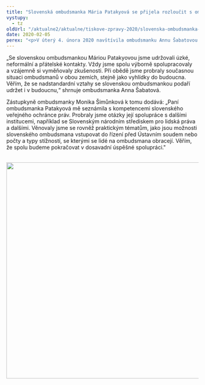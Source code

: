 ```yaml
---
title: "Slovenská ombudsmanka Mária Patakyová se přijela rozloučit s ombudsmankou Annou Šabatovou"
vystupy:
  - tz
oldUrl: "/aktualne2/aktualne/tiskove-zpravy-2020/slovenska-ombudsmanka-maria-patakyova-se-prijela-rozloucit-s-ombudsmankou-annou-sabatovou/"
date: 2020-02-05
perex: "<p>V úterý 4. února 2020 navštívila ombudsmanku Annu Šabatovou slovenská veřejná ochránkyně práv Mária Patakyová, aby se s ní rozloučila před koncem jejího mandátu. Společného pracovního oběda se zúčastnila také zástupkyně ombudsmanky Monika Šimůnková. </p>"
---
```


<!-- imported from the old website -->

<p>„Se slovenskou ombudsmankou Máriou Patakyovou jsme udržovali úzké, neformální a přátelské kontakty. Vždy jsme spolu výborně spolupracovaly a vzájemně si vyměňovaly zkušenosti. Při obědě jsme probraly současnou situaci ombudsmanů v obou zemích, stejně jako vyhlídky do budoucna. Věřím, že se nadstandardní vztahy se slovenskou ombudsmankou podaří udržet i v budoucnu,“ shrnuje ombudsmanka Anna Šabatová. </p> <p>Zástupkyně ombudsmanky Monika Šimůnková k tomu dodává: „Paní ombudsmanka Patakyová mě seznámila s kompetencemi slovenského veřejného ochránce práv. Probraly jsme otázky její spolupráce s dalšími institucemi, například se Slovenským národním střediskem pro lidská práva a dalšími. Věnovaly jsme se rovněž praktickým tématům, jako jsou možnosti slovenského ombudsmana vstupovat do řízení před Ústavním soudem nebo počty a typy stížností, se kterými se lidé na ombudsmana obracejí. Věřím, že spolu budeme pokračovat v dosavadní úspěšné spolupráci.&quot;</p> <p> <img src="/uploads-import/uploads/RTEmagicC_DSC_0997_square_small_SK_ombudsman.jpg.jpg" width="567" height="567" alt="" /></p>
